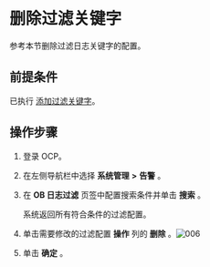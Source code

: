 删除过滤关键字 
============================

参考本节删除过滤日志关键字的配置。

前提条件 
-------------------------

已执行 [添加过滤关键字](17.add-filter-keywords.md)。

操作步骤 
-------------------------

1. 登录 OCP。

   

2. 在左侧导航栏中选择 **系统管理** **\>** **告警** 。

   

3. 在 **OB 日志过滤** 页签中配置搜索条件并单击 **搜索** 。

   系统返回所有符合条件的过滤配置。
   

4. 单击需要修改的过滤配置 **操作** 列的 **删除** 。![006](https://help-static-aliyun-doc.aliyuncs.com/assets/img/zh-CN/5129060261/p271509.png)

   

5. 单击 **确定** 。

   



